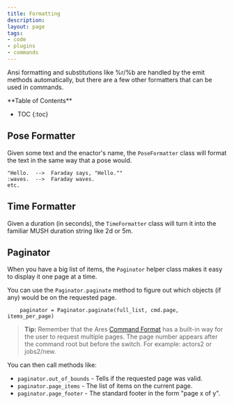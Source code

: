 ```yaml
---
title: Formatting
description:
layout: page
tags: 
- code
- plugins
- commands
---
```



Ansi formatting and substitutions like %r/%b are handled by the emit methods automatically, but there are a few other formatters that can be used in commands.

<div id="inline_toc" markdown="1">
**Table of Contents**

* TOC
{:toc}
</div>

## Pose Formatter

Given some text and the enactor's name, the `PoseFormatter` class will format the text in the same way that a pose would.

    "Hello.  -->  Faraday says, "Hello.""
    :waves.  -->  Faraday waves.
    etc.


## Time Formatter

Given a duration (in seconds), the `TimeFormatter` class will turn it into the familiar MUSH duration string like 2d or 5m.

## Paginator

When you have a big list of items, the `Paginator` helper class makes it easy to display it one page at a time.

You can use the `Paginator.paginate` method to figure out which objects (if any) would be on the requested page.  

        paginator = Paginator.paginate(full_list, cmd.page, items_per_page)

> <i class="fa fa-info-circle"></i> **Tip:** Remember that the Ares [Command Format](/tutorials/code/commands.html) has a built-in way for the user to request multiple pages.  The page number appears after the command root but before the switch.  For example:  actors2 or jobs2/new.

You can then call methods like:

* `paginator.out_of_bounds` - Tells if the requested page was valid.
* `paginator.page_items` - The list of items on the current page.
* `paginator.page_footer` - The standard footer in the form  "page x of y".
